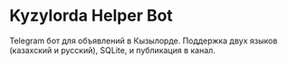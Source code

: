 # Kyzylorda Helper Bot

Telegram бот для объявлений в Кызылорде. Поддержка двух языков (казахский и русский), SQLite, и публикация в канал.
